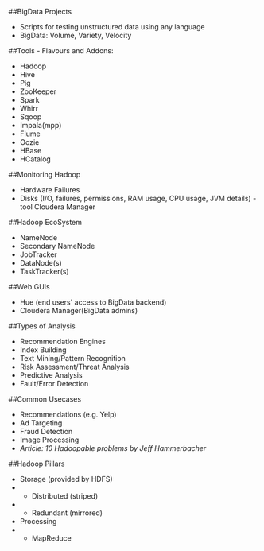 ##BigData Projects
+ Scripts for testing unstructured data using any language
+ BigData:  Volume, Variety, Velocity

##Tools - Flavours and Addons:
- Hadoop
- Hive
- Pig
- ZooKeeper
- Spark
- Whirr
- Sqoop
- Impala(mpp)
- Flume
- Oozie
- HBase
- HCatalog

##Monitoring Hadoop
- Hardware Failures
- Disks (I/O, failures, permissions, RAM usage, CPU usage, JVM details) - tool Cloudera Manager

##Hadoop EcoSystem
- NameNode
- Secondary NameNode
- JobTracker
- DataNode(s)
- TaskTracker(s)


##Web GUIs
- Hue (end users' access to BigData backend)
- Cloudera Manager(BigData admins)


##Types of Analysis
- Recommendation Engines
- Index Building
- Text Mining/Pattern Recognition
- Risk Assessment/Threat Analysis
- Predictive Analysis
- Fault/Error Detection

##Common Usecases
- Recommendations (e.g. Yelp)
- Ad Targeting
- Fraud Detection
- Image Processing
- *Article: 10 Hadoopable problems by Jeff Hammerbacher*

##Hadoop Pillars
- Storage (provided by HDFS)
-   - Distributed (striped)
-   - Redundant (mirrored)
- Processing 
-   - MapReduce
   

